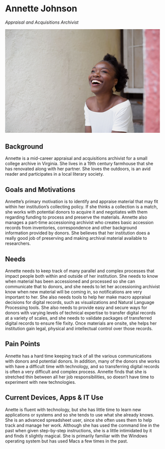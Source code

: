 # Annette Johnson

_Appraisal and Acquisitions Archivist_

![persona image](img/annette-johnson.jpg)

## Background

Annette is a mid-career appraisal and acquisitions archivist for a small college archive in Virginia. She lives in a 19th century farmhouse that she has renovated along with her partner. She loves the outdoors, is an avid reader and participates in a local literary society.

## Goals and Motivations

Annette’s primary motivation is to identify and appraise material that may fit within her institution’s collecting policy. If she thinks a collection is a match, she works with potential donors to acquire it and negotiates with them regarding funding to process and preserve the materials. Annette also manages a part-time accessioning archivist who creates basic accession records from inventories, correspondence and other background information provided by donors. She believes that her institution does a really good job of preserving and making archival material available to researchers.

## Needs

Annette needs to keep track of many parallel and complex processes that impact people both within and outside of her institution. She needs to know when material has been accessioned and processed so she can communicate that to donors, and she needs to let her accessioning archivist know when new material will be coming in, so notifications are very important to her. She also needs tools to help her make macro appraisal decisions for digital records, such as visualizations and Natural Language Processing tools. She also needs to provide easy and secure ways for donors with varying levels of technical expertise to transfer digital records at a variety of scales, and she needs to validate packages of transferred digital records to ensure file fixity. Once materials are onsite, she helps her institution gain legal, physical and intellectual control over those records.

## Pain Points

Annette has a hard time keeping track of all the various communications with donors and potential donors. In addition, many of the donors she works with have a difficult time with technology, and so transferring digital records is often a very difficult and complex process. Annette finds that she is stretched thin between all her job responsibilities, so doesn’t have time to experiment with new technologies.

## Current Devices, Apps & IT Use

Anette is fluent with technology, but she has little time to learn new applications or systems and so she tends to use what she already knows. She is an advanced spreadsheet user, since she often uses them to help track and manage her work. Although she has used the command line in the past when given step-by-step instructions, she is a little intimidated by it and finds it slightly magical. She is primarily familiar with the Windows operating system but has used Macs a few times in the past.
